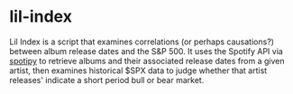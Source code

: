 # lil-index
Lil Index is a script that examines correlations (or perhaps causations?) between album release dates and the S&P 500. It uses the Spotify API via [spotipy](https://github.com/plamere/spotipy) to retrieve albums and their associated release dates from a given artist, then examines historical $SPX data to judge whether that artist releases' indicate a short period bull or bear market. 
